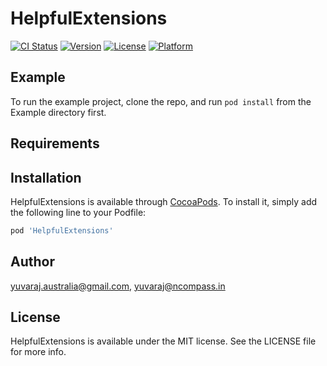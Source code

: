 # HelpfulExtensions

[![CI Status](https://img.shields.io/travis/yuvaraj.australia@gmail.com/HelpfulExtensions.svg?style=flat)](https://travis-ci.org/yuvaraj.australia@gmail.com/HelpfulExtensions)
[![Version](https://img.shields.io/cocoapods/v/HelpfulExtensions.svg?style=flat)](https://cocoapods.org/pods/HelpfulExtensions)
[![License](https://img.shields.io/cocoapods/l/HelpfulExtensions.svg?style=flat)](https://cocoapods.org/pods/HelpfulExtensions)
[![Platform](https://img.shields.io/cocoapods/p/HelpfulExtensions.svg?style=flat)](https://cocoapods.org/pods/HelpfulExtensions)

## Example

To run the example project, clone the repo, and run `pod install` from the Example directory first.

## Requirements

## Installation

HelpfulExtensions is available through [CocoaPods](https://cocoapods.org). To install
it, simply add the following line to your Podfile:

```ruby
pod 'HelpfulExtensions'
```

## Author

yuvaraj.australia@gmail.com, yuvaraj@ncompass.in

## License

HelpfulExtensions is available under the MIT license. See the LICENSE file for more info.
